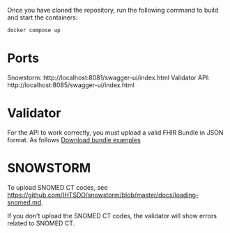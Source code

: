 Once you have cloned the repository, run the following command to build and start the containers:

```bash 
docker compose up
```

# Ports

Snowstorm: http://localhost:8081/swagger-ui/index.html
Validator API: http://localhost:8085/swagger-ui/index.html


# Validator

For the API to work correctly, you must upload a valid FHIR Bundle in JSON format. 
As follows [Download bundle examples](./bundles_examples.zip)

# SNOWSTORM
To upload SNOMED CT codes, see https://github.com/IHTSDO/snowstorm/blob/master/docs/loading-snomed.md.

If you don't upload the SNOMED CT codes, the validator will show errors related to SNOMED CT.

